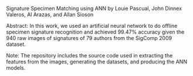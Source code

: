 Signature Specimen Matching using ANN
by Louie Pascual, John Dinnex Valeros, Al Arazas, and Allan Sioson

Abstract:
In this work, we used an artificial neural network to do offline specimen signature recognition and achieved 99.47% accuracy given the 940 raw images of signatures of 79 authors from the SigComp 2009 dataset.

Note:
The repository includes the source code used in extracting the features from the images, generating the datasets, and producing the ANN models. 